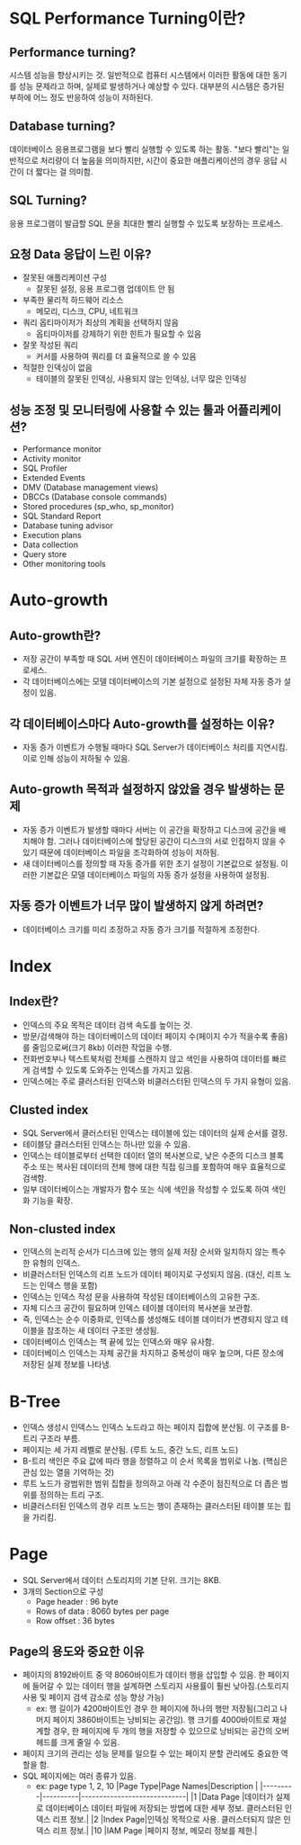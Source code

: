 # SQL Performance Turning이란?
## Performance turning?
시스템 성능을 향상시키는 것.
일반적으로 컴퓨터 시스템에서 이러한 활동에 대한 동기를 성능 문제라고 하며, 실제로 발생하거나 예상할 수 있다.
대부분의 시스템은 증가된 부하에 어느 정도 반응하여 성능이 저하된다.

## Database turning?
데이터베이스 응용프로그램을 보다 빨리 실행할 수 있도록 하는 활동.
"보다 빨리"는 일반적으로 처리량이 더 높음을 의미하지만, 시간이 중요한 애플리케이션의 경우 응답 시간이 더 짧다는 걸 의미함.

## SQL Turning?
응용 프로그램이 발급할 SQL 문을 최대한 빨리 실행할 수 있도록 보장하는 프로세스.

## 요청 Data 응답이 느린 이유?
- 잘못된 애플리케이션 구성
  * 잘못된 설정, 응용 프로그램 업데이트 안 됨
- 부족한 물리적 하드웨어 리소스
  * 메모리, 디스크, CPU, 네트워크
- 쿼리 옵티마이저가 최상의 계획을 선택하지 않음
  * 옵티마이저를 강제하기 위한 힌트가 필요할 수 있음
- 잘못 작성된 쿼리
  * 커서를 사용하여 쿼리를 더 효율적으로 쓸 수 있음
- 적절한 인덱싱이 없음
  * 테이블의 잘못된 인덱싱, 사용되지 않는 인덱싱, 너무 많은 인덱싱
  
## 성능 조정 및 모니터링에 사용할 수 있는 툴과 어플리케이션?
- Performance monitor
- Activity monitor
- SQL Profiler
- Extended Events
- DMV (Database management views)
- DBCCs (Database console commands)
- Stored procedures (sp_who, sp_monitor)
- SQL Standard Report
- Database tuning advisor
- Execution plans
- Data collection
- Query store
- Other monitoring tools

# Auto-growth
## Auto-growth란?
- 저장 공간이 부족할 때 SQL 서버 엔진이 데이터베이스 파일의 크기를 확장하는 프로세스. 
- 각 데이터베이스에는 모델 데이터베이스의 기본 설정으로 설정된 자체 자동 증가 설정이 있음.

## 각 데이터베이스마다 Auto-growth를 설정하는 이유?
- 자동 증가 이벤트가 수행될 때마다 SQL Server가 데이터베이스 처리를 지연시킴. 이로 인해 성능이 저하될 수 있음.

## Auto-growth 목적과 설정하지 않았을 경우 발생하는 문제
- 자동 증가 이벤트가 발생할 때마다 서버는 이 공간을 확장하고 디스크에 공간을 배치해야 함. 그러나 데이터베이스에 할당된 공간이 디스크의 서로 인접하지 않을 수 있기 때문에 데이터베이스 파일을 조각화하여 성능이 저하됨.
- 새 데이터베이스를 정의할 때 자동 증가를 위한 초기 설정이 기본값으로 설정됨. 이러한 기본값은 모델 데이터베이스 파일의 자동 증가 설정을 사용하여 설정됨.

## 자동 증가 이벤트가 너무 많이 발생하지 않게 하려면?
- 데이터베이스 크기를 미리 조정하고 자동 증가 크기를 적절하게 조정한다.

# Index
## Index란?
- 인덱스의 주요 목적은 데이터 검색 속도를 높이는 것.
- 방문/검색해야 하는 데이터베이스의 데이터 페이지 수(페이지 수가 적을수록 좋음)를 줄임으로써(크기 8kb) 이러한 작업을 수행.
- 전화번호부나 텍스트북처럼 전체를 스캔하지 않고 색인을 사용하여 데이터를 빠르게 검색할 수 있도록 도와주는 인덱스를 가지고 있음.
- 인덱스에는 주로 클러스터된 인덱스와 비클러스터된 인덱스의 두 가지 유형이 있음.

## Clusted index
- SQL Server에서 클러스터된 인덱스는 테이블에 있는 데이터의 실제 순서를 결정.
- 테이블당 클러스터된 인덱스는 하나만 있을 수 있음.
- 인덱스는 테이블로부터 선택한 데이터 열의 복사본으로, 낮은 수준의 디스크 블록 주소 또는 복사된 데이터의 전체 행에 대한 직접 링크를 포함하여 매우 효율적으로 검색함.
- 일부 데이터베이스는 개발자가 함수 또는 식에 색인을 작성할 수 있도록 하여 색인화 기능을 확장.

## Non-clusted index
- 인덱스의 논리적 순서가 디스크에 있는 행의 실제 저장 순서와 일치하지 않는 특수한 유형의 인덱스.
- 비클러스터된 인덱스의 리프 노드가 데이터 페이지로 구성되지 않음. (대신, 리프 노드는 인덱스 행을 포함)
- 인덱스는 인덱스 작성 문을 사용하여 작성된 데이터베이스의 고유한 구조.
- 자체 디스크 공간이 필요하며 인덱스 테이블 데이터의 복사본을 보관함.
- 즉, 인덱스는 순수 이중화로, 인덱스를 생성해도 테이블 데이터가 변경되지 않고 테이블을 참조하는 새 데이터 구조만 생성됨.
- 데이터베이스 인덱스는 책 끝에 있는 인덱스와 매우 유사함.
- 데이터베이스 인덱스는 자체 공간을 차지하고 중복성이 매우 높으며, 다른 장소에 저장된 실제 정보를 나타냄.

# B-Tree
- 인덱스 생성시 인덱스느 인덱스 노드라고 하는 페이지 집합에 분산됨. 이 구조를 B-트리 구조라 부름.
- 페이지는 세 가지 레벨로 분산됨. (루트 노드, 중간 노드, 리프 노드)
- B-트리 색인은 주요 값에 따라 행을 정렬하고 이 순서 목록을 범위로 나눔. (핵심은 관심 있는 열을 기억하는 것)
- 루트 노드가 광범위한 범위 집합을 정의하고 아래 각 수준이 점진적으로 더 좁은 범위를 정의하는 트리 구조.
- 비클러스터된 인덱스의 경우 리프 노드는 행이 존재하는 클러스터된 테이블 또는 힙을 가리킴.

# Page
- SQL Server에서 데이터 스토리지의 기본 단위. 크기는 8KB.
- 3개의 Section으로 구성
  * Page header : 96 byte
  * Rows of data : 8060 bytes per page
  * Row offset : 36 bytes
## Page의 용도와 중요한 이유
- 페이지의 8192바이트 중 약 8060바이트가 데이터 행을 삽입할 수 있음. 한 페이지에 들어갈 수 있는 데이터 행을 설계하면 스토리지 사용률이 훨씬 낮아짐.(스토리지 사용 및 페이지 검색 감소로 성능 향상 가능)
  * ex: 행 길이가 4200바이트인 경우 한 페이지에 하나의 행만 저장됨(그리고 나머지 페이지 3860바이트는 낭비되는 공간임). 행 크기를 4000바이트로 재설계할 경우, 한 페이지에 두 개의 행을 저장할 수 있으므로 낭비되는 공간의 오버헤드를 크게 줄일 수 있음.
- 페이지 크기의 관리는 성능 문제를 일으킬 수 있는 페이지 분할 관리에도 중요한 역할을 함.
- SQL 페이지에는 여러 종류가 있음.
  * ex: page type 1, 2, 10
|Page Type|Page Names|Description                  |
|---------|----------|-----------------------------|
|1        |Data Page |데이터가 실제로 데이터베이스 데이터 파일에 저장되는 방법에 대한 세부 정보. 클러스터된 인덱스 리프 정보.|
|2        |Index Page|인덱싱 목적으로 사용. 클러스터되지 않은 인덱스 리프 정보.|
|10       |IAM Page  |페이지 정보, 메모리 정보를 제한.|
